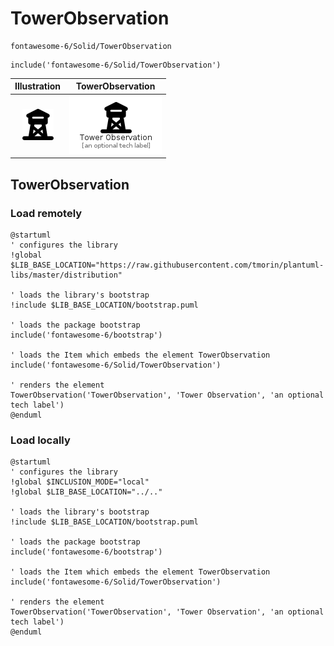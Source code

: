 # TowerObservation


```text
fontawesome-6/Solid/TowerObservation
```

```text
include('fontawesome-6/Solid/TowerObservation')
```



| Illustration | TowerObservation |
| :---: | :---: |
| ![illustration for Illustration](../../fontawesome-6/Solid/TowerObservation.png) | ![illustration for TowerObservation](../../fontawesome-6/Solid/TowerObservation.Local.png) |




## TowerObservation

### Load remotely
```plantuml
@startuml
' configures the library
!global $LIB_BASE_LOCATION="https://raw.githubusercontent.com/tmorin/plantuml-libs/master/distribution"

' loads the library's bootstrap
!include $LIB_BASE_LOCATION/bootstrap.puml

' loads the package bootstrap
include('fontawesome-6/bootstrap')

' loads the Item which embeds the element TowerObservation
include('fontawesome-6/Solid/TowerObservation')

' renders the element
TowerObservation('TowerObservation', 'Tower Observation', 'an optional tech label')
@enduml
```

### Load locally
```plantuml
@startuml
' configures the library
!global $INCLUSION_MODE="local"
!global $LIB_BASE_LOCATION="../.."

' loads the library's bootstrap
!include $LIB_BASE_LOCATION/bootstrap.puml

' loads the package bootstrap
include('fontawesome-6/bootstrap')

' loads the Item which embeds the element TowerObservation
include('fontawesome-6/Solid/TowerObservation')

' renders the element
TowerObservation('TowerObservation', 'Tower Observation', 'an optional tech label')
@enduml
```

